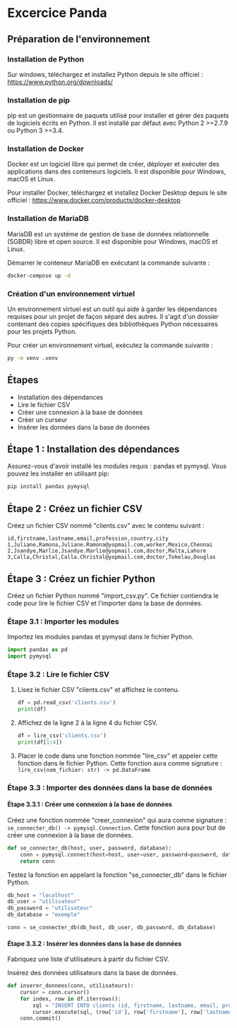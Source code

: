 # Excercice Panda

## Préparation de l'environnement

### Installation de Python

Sur windows, téléchargez et installez Python depuis le site officiel : https://www.python.org/downloads/

### Installation de pip

pip est un gestionnaire de paquets utilisé pour installer et gérer des paquets de logiciels écrits en Python. Il est installé par défaut avec Python 2 >=2.7.9 ou Python 3 >=3.4.

### Installation de Docker

Docker est un logiciel libre qui permet de créer, déployer et exécuter des applications dans des conteneurs logiciels. Il est disponible pour Windows, macOS et Linux.

Pour installer Docker, téléchargez et installez Docker Desktop depuis le site officiel : https://www.docker.com/products/docker-desktop

### Installation de MariaDB

MariaDB est un système de gestion de base de données relationnelle (SGBDR) libre et open source. Il est disponible pour Windows, macOS et Linux.

Démarrer le conteneur MariaDB en exécutant la commande suivante :

```bash
docker-compose up -d
```

### Création d'un environnement virtuel

Un environnement virtuel est un outil qui aide à garder les dépendances requises pour un  projet de façon séparé des autres. Il s'agit d'un dossier contenant des copies spécifiques des bibliothèques Python nécessaires pour les projets Python.

Pour créer un environnement virtuel, exécutez la commande suivante :

```bash
py -m venv .venv
```

## Étapes

- Installation des dépendances
- Lire le fichier CSV
- Créer une connexion à la base de données
- Créer un curseur
- Insérer les données dans la base de données

## Étape 1 : Installation des dépendances

Assurez-vous d'avoir installé les modules requis : pandas et pymysql. Vous pouvez les installer en utilisant pip:

```bash
pip install pandas pymysql
```

## Étape 2 : Créez un fichier CSV

Créez un fichier CSV nommé "clients.csv" avec le contenu suivant :

```csv
id,firstname,lastname,email,profession,country,city
1,Juliane,Ramona,Juliane.Ramona@yopmail.com,worker,Mexico,Chennai
2,Jsandye,Marlie,Jsandye.Marlie@yopmail.com,doctor,Malta,Lahore
3,Calla,Christal,Calla.Christal@yopmail.com,doctor,Tokelau,Douglas
```

## Étape 3 : Créez un fichier Python

Créez un fichier Python nommé "import_csv.py". Ce fichier contiendra le code pour lire le fichier CSV et l'importer dans la base de données.


### Étape 3.1 : Importer les modules

Importez les modules pandas et pymysql dans le fichier Python.

```python
import pandas as pd
import pymysql
```

### Étape 3.2 : Lire le fichier CSV

1. Lisez le fichier CSV "clients.csv" et affichez le contenu.

    ```python
    df = pd.read_csv('clients.csv')
    print(df)
    ```

2. Affichez de la ligne 2 à la ligne 4 du fichier CSV.

    ```python
    df = lire_csv('clients.csv')
    print(df[1:4])
    ```

3. Placer le code dans une fonction nommée "lire_csv" et appeler cette fonction dans le fichier Python. Cette fonction aura comme signature : `lire_csv(nom_fichier: str) -> pd.DataFrame`

### Étape 3.3 : Importer des données dans la base de données

#### Étape 3.3.1 : Créer une connexion à la base de données

Créez une fonction nommée "creer_connexion" qui aura comme signature : `se_connecter_db() -> pymysql.Connection`. Cette fonction aura pour but de créer une connexion à la base de données.

```python
def se_connecter_db(host, user, password, database):
    conn = pymysql.connect(host=host, user=user, password=password, database=database)
    return conn
```

Testez la fonction en appelant la fonction "se_connecter_db" dans le fichier Python.

```python
db_host = "localhost"
db_user = "utilisateur"
db_password = "utilisateur"
db_database = "exemple"

conn = se_connecter_db(db_host, db_user, db_password, db_database)
```

#### Étape 3.3.2 : Insérer les données dans la base de données

Fabriquez une liste d'utilisateurs à partir du fichier CSV.

Insérez des données utilisateurs dans la base de données.

```python
def inserer_donnees(conn, utilisateurs):
    cursor = conn.cursor()
    for index, row in df.iterrows():
        sql = "INSERT INTO clients (id, firstname, lastname, email, profession, country, city) VALUES (%s, %s, %s, %s, %s, %s, %s)"
        cursor.execute(sql, (row['id'], row['firstname'], row['lastname'], row['email'], row['profession'], row['country'], row['city']))
    conn.commit()
```
